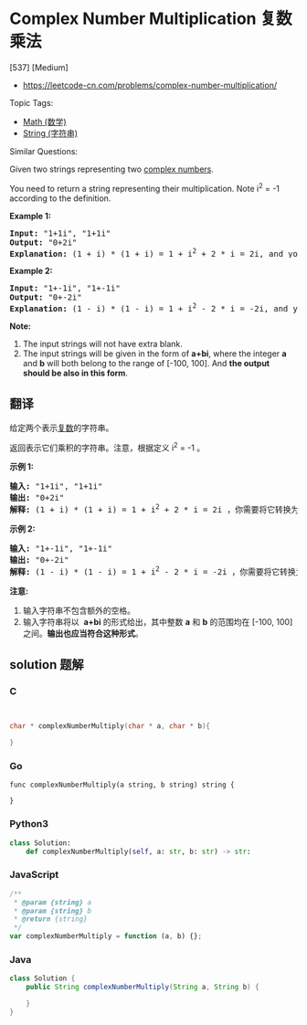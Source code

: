 # Complex Number Multiplication 复数乘法

[537] [Medium]

- https://leetcode-cn.com/problems/complex-number-multiplication/

Topic Tags:

- [Math (数学)](https://leetcode-cn.com/tag/math/)
- [String (字符串)](https://leetcode-cn.com/tag/string/)

Similar Questions:

Given two strings representing two [complex numbers](https://en.wikipedia.org/wiki/Complex_number).

You need to return a string representing their multiplication. Note i<sup>2</sup> = -1 according to the definition.

**Example 1:**

<pre><b>Input:</b> "1+1i", "1+1i"
<b>Output:</b> "0+2i"
<b>Explanation:</b> (1 + i) * (1 + i) = 1 + i<sup>2</sup> + 2 * i = 2i, and you need convert it to the form of 0+2i.
</pre>

**Example 2:**

<pre><b>Input:</b> "1+-1i", "1+-1i"
<b>Output:</b> "0+-2i"
<b>Explanation:</b> (1 - i) * (1 - i) = 1 + i<sup>2</sup> - 2 * i = -2i, and you need convert it to the form of 0+-2i.
</pre>

**Note:**

1.  The input strings will not have extra blank.
2.  The input strings will be given in the form of **a+bi**, where the integer **a** and **b** will both belong to the range of \[-100, 100\]. And **the output should be also in this form**.

## 翻译

给定两个表示[复数](https://baike.baidu.com/item/%E5%A4%8D%E6%95%B0/254365?fr=aladdin)的字符串。

返回表示它们乘积的字符串。注意，根据定义 i<sup>2</sup> = -1 。

**示例 1:**

<pre><strong>输入:</strong> "1+1i", "1+1i"
<strong>输出:</strong> "0+2i"
<strong>解释:</strong> (1 + i) * (1 + i) = 1 + i<sup>2</sup> + 2 * i = 2i ，你需要将它转换为 0+2i 的形式。
</pre>

**示例 2:**

<pre><strong>输入:</strong> "1+-1i", "1+-1i"
<strong>输出:</strong> "0+-2i"
<strong>解释:</strong> (1 - i) * (1 - i) = 1 + i<sup>2</sup> - 2 * i = -2i ，你需要将它转换为 0+-2i 的形式。 
</pre>

**注意:**

1.  输入字符串不包含额外的空格。
2.  输入字符串将以  **a+bi** 的形式给出，其中整数 **a** 和 **b** 的范围均在 \[-100, 100\] 之间。**输出也应当符合这种形式**。

## solution 题解

### C

```c


char * complexNumberMultiply(char * a, char * b){

}


```

### Go

```golang
func complexNumberMultiply(a string, b string) string {

}
```

### Python3

```python
class Solution:
    def complexNumberMultiply(self, a: str, b: str) -> str:

```

### JavaScript

```javascript
/**
 * @param {string} a
 * @param {string} b
 * @return {string}
 */
var complexNumberMultiply = function (a, b) {};
```

### Java

```java
class Solution {
    public String complexNumberMultiply(String a, String b) {

    }
}
```
